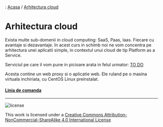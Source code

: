 : [Acasa](./index.html) / [Arhitectura cloud](./topic/arhitectura_cloud.html)

# Arhitectura cloud

Exista multe sub-domenii in cloud computing: SaaS, Paas, Iaas. Fiecare cu avantaje si dezavantaje. In acest curs in schimb noi ne vom concentra pe arhitectura unei aplicatii simple, in contextul unui cloud de tip Platform as a Service.

Serviciul pe care il vom pune in picioare arata in felul urmator: 
[TO DO](image)


Acesta contine un web proxy si o aplicatie web. Ele ruland pe o masina virtuala inchiriata, cu CentOS Linux preinstalat.

#### [Linia de comanda](./topic/linia_comanda.html)

* * *
![license](https://i.creativecommons.org/l/by-nc-sa/4.0/88x31.png)

This work is licensed under a [Creative Commons Attribution-NonCommercial-ShareAlike 4.0 International License](http://creativecommons.org/licenses/by-nc-sa/4.0/)